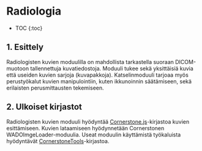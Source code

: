 <h1>Radiologia</h1>

* TOC
{:toc}

## 1. Esittely

Radiologisten kuvien moduulilla on mahdollista tarkastella suoraan DICOM-muotoon tallennettuja kuvatiedostoja. Moduuli tukee sekä yksittäisiä kuvia että useiden kuvien sarjoja (kuvapakkoja). Katselinmoduuli tarjoaa myös perustyökalut kuvien manipulointiin, kuten ikkunoinnin säätämiseen, sekä erilaisten perusmittausten tekemiseen.

## 2. Ulkoiset kirjastot

Radiologisten kuvien moduuli hyödyntää [Cornerstone.js](https://cornerstonejs.org/)-kirjastoa kuvien esittämiseen. Kuvien lataamiseen hyödynnetään Cornerstonen WADOImgeLoader-moduulia. Useat moduulin käyttämistä työkaluista hyödyntävät [CornerstoneTools](https://tools.cornerstonejs.org/)-kirjastoa.
